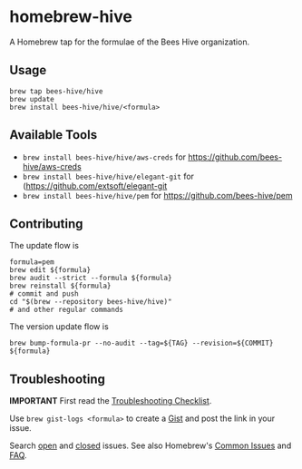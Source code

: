 # homebrew-hive
A Homebrew tap for the formulae of the Bees Hive organization.

## Usage

```shell
brew tap bees-hive/hive
brew update
brew install bees-hive/hive/<formula>
```

## Available Tools
- `brew install bees-hive/hive/aws-creds` for https://github.com/bees-hive/aws-creds
- `brew install bees-hive/hive/elegant-git` for (https://github.com/extsoft/elegant-git
- `brew install bees-hive/hive/pem` for https://github.com/bees-hive/pem


## Contributing

The update flow is

```shell
formula=pem
brew edit ${formula}
brew audit --strict --formula ${formula}
brew reinstall ${formula}
# commit and push
cd "$(brew --repository bees-hive/hive)"
# and other regular commands
```

The version update flow is

```shell
brew bump-formula-pr --no-audit --tag=${TAG} --revision=${COMMIT} ${formula}
```

## Troubleshooting
**IMPORTANT** First read the [Troubleshooting Checklist](http://docs.brew.sh/Troubleshooting.html).

Use `brew gist-logs <formula>` to create a [Gist](https://gist.github.com/) and post the link in your issue.

Search [open](https://github.com/bees-hive/homebrew-hive/issues?state=open) and [closed](https://github.com/bees-hive/homebrew-hive/issues?state=closed) issues. See also Homebrew's  [Common Issues](http://docs.brew.sh/Common-Issues.html) and [FAQ](http://docs.brew.sh/FAQ.html).

